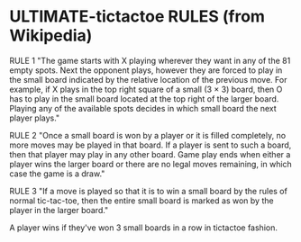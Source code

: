 
# ULTIMATE-tictactoe RULES (from Wikipedia)

RULE 1
"The game starts with X playing wherever they want in any of the 81 empty spots. Next the opponent plays, however they are forced to play in the small board indicated by the relative location of the previous move. For example, if X plays in the top right square of a small (3 × 3) board, then O has to play in the small board located at the top right of the larger board. Playing any of the available spots decides in which small board the next player plays."

RULE 2
"Once a small board is won by a player or it is filled completely, no more moves may be played in that board. If a player is sent to such a board, then that player may play in any other board. Game play ends when either a player wins the larger board or there are no legal moves remaining, in which case the game is a draw."

RULE 3
"If a move is played so that it is to win a small board by the rules of normal tic-tac-toe, then the entire small board is marked as won by the player in the larger board."

A player wins if they've won 3 small boards in a row in tictactoe fashion.


